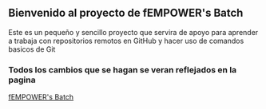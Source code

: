 ## Bienvenido al proyecto de fEMPOWER's Batch

Este es un pequeño y sencillo proyecto que servira de apoyo para aprender a trabaja con repositorios remotos en GitHub y hacer uso de comandos basicos de Git

### Todos los cambios que se hagan se veran reflejados en la pagina

[fEMPOWER's Batch](https://xpectrelabs.github.io/fEMPOWER/)



